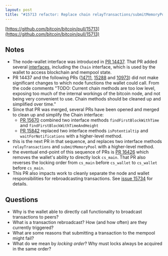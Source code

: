 ```yaml
---
layout: post
title: "#15713 refactor: Replace chain relayTransactions/submitMemoryPool by higher method (wallet)"
---
```


[https://github.com/bitcoin/bitcoin/pull/15713](https://github.com/bitcoin/bitcoin/pull/15713)


## Notes

- The node-wallet interface was introduced in [PR
  14437](https://github.com/bitcoin/bitcoin/pull/14437). That PR added several
[interfaces](https://github.com/bitcoin/bitcoin/blob/e6e99d4f757f2e5052f0cc68951c75e91e4753e3/src/interfaces/README.md),
including the `Chain` interface, which is used by the wallet to access
blockchain and mempool state.
- PR 14437 and the following PRs
  ([14711](https://github.com/bitcoin/bitcoin/pull/14711),
[15288](https://github.com/bitcoin/bitcoin/pull/15288) and
[10973](https://github.com/bitcoin/bitcoin/pull/10973)) did not make
significant changes to which node functions the wallet could call. From the
code comments "TODO: Current chain methods are too low level, exposing too
much of the internal workings of the bitcoin node, and not being very
convenient to use. Chain methods should be cleaned up and simplified over
time."
- Since that PR was merged, several PRs have been opened and merged to
clean up and simplify the Chain interface:
  - [PR 15670](https://github.com/bitcoin/bitcoin/pull/15670) combined two
    interface methods `findFirstBlockWithTime` and
`findFirstBlockWithTimeAndHeight`
  - [PR 15842](https://github.com/bitcoin/bitcoin/pull/15842) replaced two
    interface methods `isPotentialtip` and `waitForNotifications` with a
higher-level method.
- this is the next PR in that sequence, and replaces two interface methods
  `relayTransactions` and `submitMemoryPool` with a higher-level method.
- the eventual end-point of this sequence of PRs is [PR
  16426](https://github.com/bitcoin/bitcoin/pull/16426) which removes the
wallet's ability to directly lock `cs_main`. That PR also reverses the locking
order from `cs_main` before `cs_wallet` to `cs_wallet` before `cs_main`.
- This PR also impacts work to cleanly separate the node and wallet
  responsibilities for rebroadcasting transactions. See [issue
15734](https://github.com/bitcoin/bitcoin/issues/15734) for details.

## Questions

- Why is the wallet able to directly call functionality to broadcast
  transactions to peers?
- What is a transaction rebroadcast? How (and how often) are they currently
  triggered?
- What are some reasons that submitting a transaction to the mempool might
  fail?
- What do we mean by _locking order_? Why must locks always be acquired in the
  same order?
